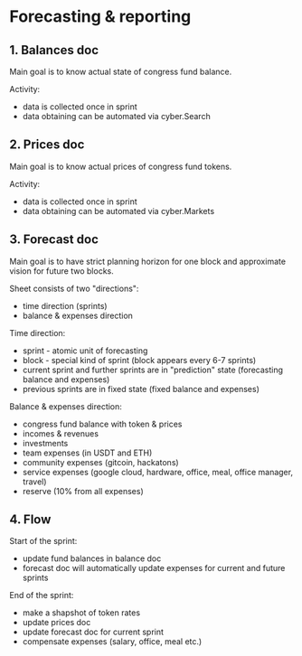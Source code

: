 # Forecasting & reporting


## 1. Balances doc

Main goal is to know actual state of congress fund balance.

Activity:

- data is collected once in sprint
- data obtaining can be automated via cyber.Search 


## 2. Prices doc

Main goal is to know actual prices of congress fund tokens.

Activity:

- data is collected once in sprint
- data obtaining can be automated via cyber.Markets


## 3. Forecast doc

Main goal is to have strict planning horizon for one block and approximate vision for future two blocks.

Sheet consists of two "directions":

- time direction (sprints)
- balance & expenses direction

Time direction:

- sprint - atomic unit of forecasting
- block - special kind of sprint (block appears every 6-7 sprints)
- current sprint and further sprints are in "prediction" state (forecasting balance and expenses)
- previous sprints are in fixed state (fixed balance and expenses)

Balance & expenses direction:

- congress fund balance with token & prices
- incomes & revenues
- investments
- team expenses (in USDT and ETH)
- community expenses (gitcoin, hackatons)
- service expenses (google cloud, hardware, office, meal, office manager, travel)
- reserve (10% from all expenses)

## 4. Flow

Start of the sprint:

- update fund balances in balance doc
- forecast doc will automatically update expenses for current and future sprints

End of the sprint:

- make a shapshot of token rates
- update prices doc
- update forecast doc for current sprint
- compensate expenses (salary, office, meal etc.)

